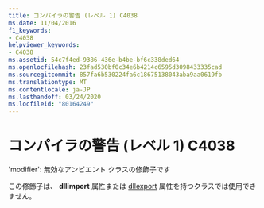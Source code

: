 ```yaml
---
title: コンパイラの警告 (レベル 1) C4038
ms.date: 11/04/2016
f1_keywords:
- C4038
helpviewer_keywords:
- C4038
ms.assetid: 54c7f4ed-9386-436e-b4be-bf6c338ded64
ms.openlocfilehash: 23fad530bf0c34e6b4214c6595d3098433335cad
ms.sourcegitcommit: 857fa6b530224fa6c18675138043aba9aa0619fb
ms.translationtype: MT
ms.contentlocale: ja-JP
ms.lasthandoff: 03/24/2020
ms.locfileid: "80164249"
---
```

# <a name="compiler-warning-level-1-c4038"></a>コンパイラの警告 (レベル 1) C4038

'modifier': 無効なアンビエント クラスの修飾子です

この修飾子は、 **dllimport** 属性または [dllexport](../../cpp/dllexport-dllimport.md) 属性を持つクラスでは使用できません。
